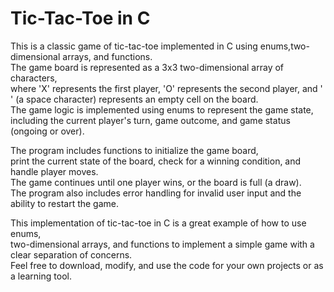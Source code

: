 # Tic-Tac-Toe in C <br/>
This is a classic game of tic-tac-toe implemented in C using enums,two-dimensional arrays, and functions. <br/>
The game board is represented as a 3x3 two-dimensional array of characters, <br/>
where 'X' represents the first player, 'O' represents the second player, and ' ' (a space character) represents an empty cell on the board. <br/>
The game logic is implemented using enums to represent the game state, including the current player's turn, game outcome, and game status (ongoing or over). <br/>

The program includes functions to initialize the game board, <br/>
print the current state of the board, check for a winning condition, and handle player moves. <br/>
The game continues until one player wins, or the board is full (a draw). <br/>
The program also includes error handling for invalid user input and the ability to restart the game. <br/>

This implementation of tic-tac-toe in C is a great example of how to use enums,<br/>
two-dimensional arrays, and functions to implement a simple game with a clear separation of concerns. <br/>
Feel free to download, modify, and use the code for your own projects or as a learning tool. <br/>
